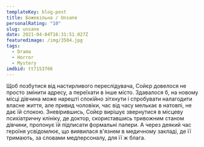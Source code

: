 ```yaml
---
templateKey: blog-post
title: Божевільна / Unsane
personalRating: "10"
slug: unsane
date: 2021-04-04T16:31:51.027Z
featuredimage: /img/3504.jpg
tags:
  - Drama
  - Horror
  - Mystery
imdbid: tt7153766
---
```

Щоб позбутися від настирливого переслідувача, Сойєр довелося не просто змінити адресу, а переїхати в інше місто. Здавалося б, на новому місці дівчина може нарешті спокійно зітхнути і спробувати налагодити власне життя, але привид чоловіки, час від часу мелькає в натовпі, не дає їй спокою. Зневірившись, Сойєр вирішує звернутися в місцеву психіатричну клініку, де доктор, скориставшись тривожним станом дівчини, пропонує їй підписати формальні папери. А через деякий час героїня усвідомлює, що виявилася в'язнем в медичному закладі, де її тримають, за словами медперсоналу, для її ж блага.